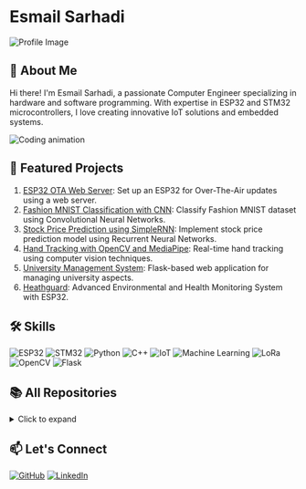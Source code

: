 # Esmail Sarhadi

![Profile Image](me.jpg)

## 👋 About Me

Hi there! I'm Esmail Sarhadi, a passionate Computer Engineer specializing in hardware and software programming. With expertise in ESP32 and STM32 microcontrollers, I love creating innovative IoT solutions and embedded systems.

![Coding animation](https://media.giphy.com/media/qgQUggAC3Pfv687qPC/giphy.gif)

## 🚀 Featured Projects

1. [ESP32 OTA Web Server](https://github.com/esmail-sarhadi/esp32-ota-web-server): Set up an ESP32 for Over-The-Air updates using a web server.
2. [Fashion MNIST Classification with CNN](https://github.com/esmail-sarhadi/Fashion-MNIST-Classification-with-CNN): Classify Fashion MNIST dataset using Convolutional Neural Networks.
3. [Stock Price Prediction using SimpleRNN](https://github.com/esmail-sarhadi/Stock-Price-Prediction-using-SimpleRNN): Implement stock price prediction model using Recurrent Neural Networks.
4. [Hand Tracking with OpenCV and MediaPipe](https://github.com/esmail-sarhadi/Hand-Tracking-with-OpenCV-and-MediaPipe): Real-time hand tracking using computer vision techniques.
5. [University Management System](https://github.com/esmail-sarhadi/University-Management-System): Flask-based web application for managing university aspects.
6. [Heathguard](https://github.com/esmail-sarhadi/heathguard): Advanced Environmental and Health Monitoring System with ESP32.

## 🛠 Skills

![ESP32](https://img.shields.io/badge/-ESP32-000000?style=flat&logo=espressif&logoColor=white)
![STM32](https://img.shields.io/badge/-STM32-03234B?style=flat&logo=stmicroelectronics&logoColor=white)
![Python](https://img.shields.io/badge/-Python-3776AB?style=flat&logo=python&logoColor=white)
![C++](https://img.shields.io/badge/-C++-00599C?style=flat&logo=c%2B%2B&logoColor=white)
![IoT](https://img.shields.io/badge/-IoT-0073C4?style=flat&logo=internetofthings&logoColor=white)
![Machine Learning](https://img.shields.io/badge/-Machine%20Learning-FF6F00?style=flat&logo=tensorflow&logoColor=white)
![LoRa](https://img.shields.io/badge/-LoRa-2C3E50?style=flat&logo=lora&logoColor=white)
![OpenCV](https://img.shields.io/badge/-OpenCV-5C3EE8?style=flat&logo=opencv&logoColor=white)
![Flask](https://img.shields.io/badge/-Flask-000000?style=flat&logo=flask&logoColor=white)

## 📚 All Repositories

<details>
<summary>Click to expand</summary>

### ![Repo Badge](https://img.shields.io/badge/repo-esp32--ota--web--server-brightgreen) [ESP32 OTA Web Server](https://github.com/esmail-sarhadi/esp32-ota-web-server)
This project demonstrates how to set up an ESP32 for Over-The-Air (OTA) updates using a web server. The ESP32 connects to a specified Wi-Fi network and hosts a web interface for uploading new firmware.

### ![Repo Badge](https://img.shields.io/badge/repo-esp32--ota--web--server--relay-brightgreen) [ESP32 OTA Web Server Relay](https://github.com/esmail-sarhadi/esp32-ota-web-server-relay)
This project demonstrates how to set up an ESP32 for Over-The-Air (OTA) updates using a web server, along with controlling a relay.

### ![Repo Badge](https://img.shields.io/badge/repo-esp32--ota--update--example--2-brightgreen) [ESP32 OTA Update Example 2](https://github.com/esmail-sarhadi/esp32-ota-update-example-2)
This project demonstrates how to set up an ESP32 for Over-The-Air (OTA) updates using the Arduino IDE, along with controlling a relay.

### ![Repo Badge](https://img.shields.io/badge/repo-esp32--ota--update--example-brightgreen) [ESP32 OTA Update Example](https://github.com/esmail-sarhadi/esp32-ota-update-example)
This project demonstrates how to set up an ESP32 for Over-The-Air (OTA) updates using the Arduino IDE.

### ![Repo Badge](https://img.shields.io/badge/repo-Fashion--MNIST--Classification--with--CNN-brightgreen) [Fashion MNIST Classification with CNN](https://github.com/esmail-sarhadi/Fashion-MNIST-Classification-with-CNN)
The Fashion MNIST dataset consists of 70,000 grayscale images in 10 categories, with 7,000 images per category.

### ![Repo Badge](https://img.shields.io/badge/repo-resume-brightgreen) [Resume](https://github.com/esmail-sarhadi/resume)
Computer engineer specializing in hardware and software programming. Experienced with ESP32 and STM32 microcontrollers.

### ![Repo Badge](https://img.shields.io/badge/repo-Send--Command--Lora--Esp32-brightgreen) [Send Command LoRa ESP32](https://github.com/esmail-sarhadi/Send-Command-Lora-Esp32)
This project involves the implementation of a LoRa communication system using the RH_RF95 library.

### ![Repo Badge](https://img.shields.io/badge/repo-Turbine--Dynamics--Simulation-brightgreen) [Turbine Dynamics Simulation](https://github.com/esmail-sarhadi/Turbine-Dynamics-Simulation)
This project simulates the dynamics of a turbine under different operational conditions.

### ![Repo Badge](https://img.shields.io/badge/repo-Stock--Price--Prediction--using--SimpleRNN-brightgreen) [Stock Price Prediction using SimpleRNN](https://github.com/esmail-sarhadi/Stock-Price-Prediction-using-SimpleRNN)
This project implements a stock price prediction model using a Recurrent Neural Network (RNN) in Python.

### ![Repo Badge](https://img.shields.io/badge/repo-Vigen--re--Cipher--Encryption--and--Decryption-brightgreen) [Vigenère Cipher Encryption and Decryption](https://github.com/esmail-sarhadi/Vigen-re-Cipher-Encryption-and-Decryption)
This project provides an implementation of the Vigenère cipher for encrypting and decrypting text.

### ![Repo Badge](https://img.shields.io/badge/repo-Hand--Tracking--with--OpenCV--and--MediaPipe-brightgreen) [Hand Tracking with OpenCV and MediaPipe](https://github.com/esmail-sarhadi/Hand-Tracking-with-OpenCV-and-MediaPipe)
This project demonstrates real-time hand tracking using OpenCV and MediaPipe.

### ![Repo Badge](https://img.shields.io/badge/repo-Minimum--Hotel--Stays-brightgreen) [Minimum Hotel Stays](https://github.com/esmail-sarhadi/Minimum-Hotel-Stays)
This project provides a solution to find the minimum number of hotel stays required to travel from the first city to the last city.

### ![Repo Badge](https://img.shields.io/badge/repo-Double--Pendulum--Simulation-brightgreen) [Double Pendulum Simulation](https://github.com/esmail-sarhadi/Double-Pendulum-Simulation)

### ![Repo Badge](https://img.shields.io/badge/repo-LoRa--ESP32--Communication-brightgreen) [LoRa ESP32 Communication](https://github.com/esmail-sarhadi/LoRa-ESP32-Communication)
This repository contains code and instructions for setting up a communication system using LoRa and ESP32.

### ![Repo Badge](https://img.shields.io/badge/repo-Simple--Relay--Lora--Esp32-brightgreen) [Simple Relay LoRa ESP32](https://github.com/esmail-sarhadi/Simple-Relay-Lora-Esp32)
This project demonstrates a simple communication system using LoRa modules (RFM95) with Arduino.

### ![Repo Badge](https://img.shields.io/badge/repo-Lora--Esp32--Send--Date-brightgreen) [Lora Esp32 Send Date](https://github.com/esmail-sarhadi/Lora-Esp32-Send-Date)
This project demonstrates a communication system using LoRa modules (RFM95) with Arduino and DHT11 sensors.

### ![Repo Badge](https://img.shields.io/badge/repo-Lora--Esp32--ThingSpeak-brightgreen) [Lora Esp32 ThingSpeak](https://github.com/esmail-sarhadi/Lora-Esp32-ThingSpeak)
This project demonstrates a LoRa communication setup using multiple nodes transmitting temperature and humidity data to a central server.

### ![Repo Badge](https://img.shields.io/badge/repo-University--Management--System-brightgreen) [University Management System](https://github.com/esmail-sarhadi/University-Management-System)
This project is a Flask-based web application designed to manage various aspects of a university.

### ![Repo Badge](https://img.shields.io/badge/repo-heathguard-brightgreen) [Heathguard](https://github.com/esmail-sarhadi/heathguard)
Advanced Environmental and Health Monitoring System with ESP32.

### ![Repo Badge](https://img.shields.io/badge/repo-ESP32--BT--TempRelay-brightgreen) [ESP32 BT TempRelay](https://github.com/esmail-sarhadi/ESP32-BT-TempRelay)
ESP32-based Bluetooth temperature and humidity monitoring system with relay control.

### ![Repo Badge](https://img.shields.io/badge/repo-phpserver--webserver--esp32-brightgreen) [PHP Server Webserver ESP32](https://github.com/esmail-sarhadi/phpserver-webserver-esp32)
This project is an IoT-based solution for monitoring environmental conditions using an ESP32 microcontroller.

### ![Repo Badge](https://img.shields.io/badge/repo-Binary--Tree--Subtree--Analysis-brightgreen) [Binary Tree Subtree Analysis](https://github.com/esmail-sarhadi/Binary-Tree-Subtree-Analysis)
This repository contains a Python implementation for constructing a binary tree from a given input, analyzing the maximum subtree sum, and finding the path to the node with the maximum subtree sum.

### ![Repo Badge](https://img.shields.io/badge/repo-Q--Interpreter-brightgreen) [Q Interpreter](https://github.com/esmail-sarhadi/Q-Interpreter)
Q+ Interpreter: A custom postfix notation calculator implemented in Python.

### ![Repo Badge](https://img.shields.io/badge/repo-Face--Recognition--Attendance--System-brightgreen) [Face Recognition Attendance System](https://github.com/esmail-sarhadi/Face-Recognition-Attendance-System)
This project is a face recognition-based attendance system that uses a webcam to capture and recognize faces.

### ![Repo Badge](https://img.shields.io/badge/repo-IoT--Temperature--and--Humidity--Monitor--with--ESP32-brightgreen) [IoT Temperature and Humidity Monitor with ESP32](https://github.com/esmail-sarhadi/IoT-Temperature-and-Humidity-Monitor-with-ESP32)
This project is an IoT-based solution for monitoring temperature and humidity using an ESP32 microcontroller.

### ![Repo Badge](https://img.shields.io/badge/repo-Esp32--Lexical--Analyzer--compiler-brightgreen) [Esp32 Lexical Analyzer Compiler](https://github.com/esmail-sarhadi/Esp32-Lexical-Analyzer-compiler)
This project utilizes an ESP32 microcontroller to create a simple web server that allows users to upload a file through a web interface.

### ![Repo Badge](https://img.shields.io/badge/repo-neopixel--sequencer-brightgreen) [Neopixel Sequencer](https://github.com/esmail-sarhadi/neopixel-sequencer)

### ![Repo Badge](https://img.shields.io/badge/repo-talking--skeleton-brightgreen) [Talking Skeleton](https://github.com/esmail-sarhadi/talking-skeleton)
This project involves an ESP32-based talking skeleton that can be controlled via Bluetooth and RF signals.

### ![Repo Badge](https://img.shields.io/badge/repo-ESP32--NMEA--Generator--Decoder--Mqtt-brightgreen) [ESP32 NMEA Generator Decoder Mqtt](https://github.com/esmail-sarhadi/ESP32-NMEA-Generator-Decoder-Mqtt)
This project involves using an ESP32 microcontroller to generate and decode NMEA (National Marine Electronics Association) data.

### ![Repo Badge](https://img.shields.io/badge/repo-ESP32--NMEA--Generator--Decoder--WebServer-brightgreen) [ESP32 NMEA Generator Decoder WebServer](https://github.com/esmail-sarhadi/ESP32-NMEA-Generator-Decoder-WebServer)
This project is ideal for those interested in learning about NMEA data formats, web server implementation on ESP32, and data parsing techniques.

### ![Repo Badge](https://img.shields.io/badge/repo-NMEA--GPGGA--Message--Processor-brightgreen) [NMEA GPGGA Message Processor](https://github.com/esmail-sarhadi/NMEA-GPGGA-Message-Processor)
This project processes NMEA GPGGA messages from a text file.

### ![Repo Badge](https://img.shields.io/badge/repo-NMEA--GPGGA--Data--Processor-brightgreen) [NMEA GPGGA Data Processor](https://github.com/esmail-sarhadi/NMEA-GPGGA-Data-Processor)
This project is a C++ application that reads and processes NMEA GPGGA sentences from a text file.

### ![Repo Badge](https://img.shields.io/badge/repo-binary--encoding--visualization-brightgreen) [Binary Encoding Visualization](https://github.com/esmail-sarhadi/binary-encoding-visualization)
A simple Python GUI application for visualizing different binary encoding schemes.

### ![Repo Badge](https://img.shields.io/badge/repo-Amazon--Baby--Product--Reviews--Sentiment--Analysis-brightgreen) [Amazon Baby Product Reviews Sentiment Analysis](https://github.com/esmail-sarhadi/Amazon-Baby-Product-Reviews-Sentiment-Analysis)
This project applies a K-Nearest Neighbors (KNN) classifier to analyze sentiment in Amazon baby product reviews.

### ![Repo Badge](https://img.shields.io/badge/repo-Invoice--Management--System-brightgreen) [Invoice Management System](https://github.com/esmail-sarhadi/Invoice-Management-System)
This repository contains a simple invoice management system written in C++.

### ![Repo Badge](https://img.shields.io/badge/repo-ESP32--WiFi--TempSensor-brightgreen) [ESP32 WiFi TempSensor](https://github.com/esmail-sarhadi/ESP32-WiFi-TempSensor)
ESP32-based WiFi temperature and humidity monitoring system using UDP communication.

### ![Repo Badge](https://img.shields.io/badge/repo-ESP32--Web--Server--with--Temperature--and--Humidity--Monitoring-brightgreen) [ESP32 Web Server with Temperature and Humidity Monitoring](https://github.com/esmail-sarhadi/ESP32-Web-Server-with-Temperature-and-Humidity-Monitoring)
This project implements a web server on an ESP32 microcontroller that displays temperature and humidity data from a DHT11 sensor.

### ![Repo Badge](https://img.shields.io/badge/repo-classic--Snake--game--py-brightgreen) [Classic Snake Game](https://github.com/esmail-sarhadi/classic-Snake-game-py)
A classic Snake game implemented in Python using Pygame.

### ![Repo Badge](https://img.shields.io/badge/repo-ESP32--BT--TempControl-brightgreen) [ESP32 BT TempControl](https://github.com/esmail-sarhadi/ESP32-BT-TempControl)
ESP32-based Bluetooth temperature monitoring and relay control system.

### ![Repo Badge](https://img.shields.io/badge/repo-ESP32--WiFi--TempSensor--Network-brightgreen) [ESP32 WiFi TempSensor Network](https://github.com/esmail-sarhadi/ESP32-WiFi-TempSensor-Network)
A WiFi-based temperature and humidity monitoring system using ESP32 microcontrollers.

### ![Repo Badge](https://img.shields.io/badge/repo-Esmail--sarhadi-brightgreen) [Esmail Sarhadi](https://github.com/esmail-sarhadi/Esmail-sarhadi)
</details>

## 📫 Let's Connect

[![GitHub](https://img.shields.io/badge/-GitHub-181717?style=flat&logo=github&logoColor=white)](https://github.com/esmail-sarhadi)
[![LinkedIn](https://img.shields.io/badge/-LinkedIn-0077B5?style=flat&logo=linkedin&logoColor=white)](https://www.linkedin.com/in/esmail-sarhadi/)
